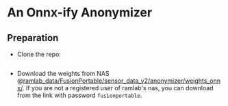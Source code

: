 # An Onnx-ify Anonymizer

## Preparation
- Clone the repo:
  ```bash
  
  ```
- Download the weights from NAS @[ramlab_data/FusionPortable/sensor_data_v2/anonymizer/weights_onnx/](http://gofile.me/4jm56/GNx2Hr1lY). If you are not a registered user of ramlab's nas, you can download from the link with password `fusionportable`.